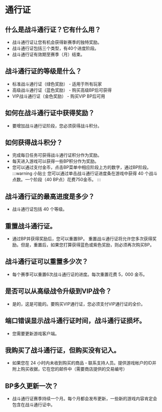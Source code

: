 # 通行证

## 什么是战斗通行证？它有什么用？
- 战斗通行证让您有机会获得新赛季的独特奖励。
- 战斗通行证包括三个类型，有40个进度阶段。
- 战斗通行证有效期至赛季（月）结束。

## 战斗通行证的等级是什么？
- 标准战斗通行证（绿色奖励） - 适用于所有玩家
- 高级战斗通行证（蓝色奖励） - 购买高级BP后可获得
- VIP战斗通行证（金色奖励） - 购买VIP BP后可用

## 如何在战斗通行证中获得奖励？
- 要增加战斗通行证阶段，您必须获得战斗积分。

## 如何获得战斗积分？
- 完成每日任务可获得战斗通行证积分作为奖励。
- 每天进入游戏可以获得一些BP积分作为奖励。
- 您可以通过支付金币，点击BP菜单中相应阶段上方的数字，通过BP阶段。
:::warning 小贴士
您可以通过单击战斗通行证进度条在游戏中获得 40 个战斗点数。一个阶段（40 BP点）花费750金币。
:::

## 战斗通行证的最高进度是多少？
- 战斗通行证包括 40 个等级。

## 重置战斗通行证。
- 通过BP并获得奖励后，您可以重置BP。 重置战斗通行证将允许您多次获得奖励。但是，重置后，如果您打算获得蓝色或紫色奖励，则必须再次购买BP。

## 战斗通行证可以重置多少次？
- 每个赛季可以重置6次战斗通行证的进度。每次重置花费 5，000 金币。

## 是否可以从高级战令升级到VIP战令？
- 是的，这是可能的。要购买VIP通行证，您必须支付VIP通行证的全价。

## 端口错误显示战斗通行证时间，战斗通行证损坏。
- 您需要更新游戏客户端。

## 我购买了战斗通行证，但购买没有记入。
- 如果您在 24 小时内未收到购买的商品 - 联系支持人员。提供游戏帐户的ID并附上购买收据，它在您的邮件中（需要商店提供的交易编号）

## BP多久更新一次？
- 战斗通行证赛季持续一个月。每个月都会发布更新，一些新的游戏内容肯定会包含在战斗通行证中。